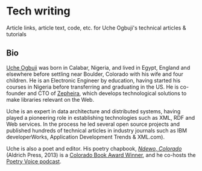 # Tech writing

Article links, article text, code, etc. for Uche Ogbuji's technical articles & tutorials

## Bio

[Uche Ogbuji](http://uche.ogbuji.net/) was born in Calabar, Nigeria, and lived in Egypt, England and elsewhere before settling near Boulder, Colorado with his wife and four children. He is an Electronic Engineer by education, having started his courses in Nigeria before transferring and graduating in the US. He is co-founder and CTO of [Zepheira](https://zepheira.com/), which develops technological solutions to make libraries relevant on the Web.

Uche is an expert in data architecture and distributed systems, having played a pioneering role in establishing technologies such as XML, RDF and Web services. In the process he led several open source projects and published hundreds of technical articles in industry journals such as IBM developerWorks, Application Development Trends & XML.com).

Uche is also a poet and editor. His poetry chapbook, *[Ndewo, Colorado](http://uche.ogbuji.net/ndewo)* (Aldrich Press, 2013) is a [Colorado Book Award Winner](http://coloradohumanities.org/content/2014-colorado-book-awards), and he co-hosts the [Poetry Voice podcast](https://bitly.com/poetryvoice).
